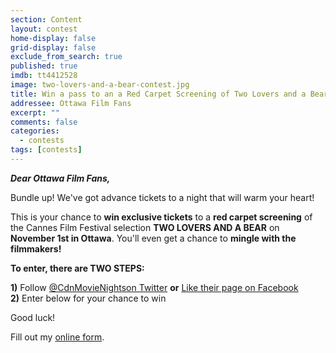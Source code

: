 ```yaml
---
section: Content
layout: contest
home-display: false
grid-display: false
exclude_from_search: true
published: true
imdb: tt4412528
image: two-lovers-and-a-bear-contest.jpg
title: Win a pass to an a Red Carpet Screening of Two Lovers and a Bear!
addressee: Ottawa Film Fans
excerpt: ""
comments: false
categories:
  - contests
tags: [contests]
---
```

_**Dear Ottawa Film Fans,**_

Bundle up! We've got advance tickets to a night that will warm your heart!

This is your chance to **win exclusive tickets** to a **red carpet screening** of the Cannes Film Festival selection **TWO LOVERS AND A BEAR** on **November 1st in Ottawa**. You'll even get a chance to **mingle with the filmmakers!**

**To enter, there are TWO STEPS:**

**1)** Follow [@CdnMovieNightson Twitter](https://twitter.com/CdnMovieNights) **or** [Like their page on Facebook](https://www.facebook.com/CdnMovieNights/)  
**2)** Enter below for your chance to win

Good luck! 

<div id="wufoo-rg3e6aw1xfbmaf">
Fill out my <a href="https://dearcastandcrew.wufoo.com/forms/rg3e6aw1xfbmaf">online form</a>.
</div>
<script type="text/javascript">var rg3e6aw1xfbmaf;(function(d, t) {
var s = d.createElement(t), options = {
'userName':'dearcastandcrew',
'formHash':'rg3e6aw1xfbmaf',
'autoResize':true,
'height':'467',
'async':true,
'host':'wufoo.com',
'header':'hide',
'ssl':true};
s.src = ('https:' == d.location.protocol ? 'https://' : 'http://') + 'www.wufoo.com/scripts/embed/form.js';
s.onload = s.onreadystatechange = function() {
var rs = this.readyState; if (rs) if (rs != 'complete') if (rs != 'loaded') return;
try { rg3e6aw1xfbmaf = new WufooForm();rg3e6aw1xfbmaf.initialize(options);rg3e6aw1xfbmaf.display(); } catch (e) {}};
var scr = d.getElementsByTagName(t)[0], par = scr.parentNode; par.insertBefore(s, scr);
})(document, 'script');</script>